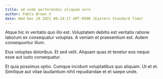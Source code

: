 ```yaml
---
title: ad unde perferendis aliquam vero
author: Pablo Brown V
date: Wed Dec 29 2021 06:24:17 GMT-0500 (Eastern Standard Time)
---
```

Atque hic in veritatis quo illo est. Voluptatem debitis est veritatis ratione laborum ex consequatur voluptas. A veniam et praesentium est. Autem consequuntur illum.

 Eius voluptas doloribus. Et sed velit. Aliquam quas et tenetur eos neque esse aut iusto consequatur.

 Et quia possimus optio. Cumque incidunt voluptatibus quo aliquam. Ut et et. Similique aut vitae laudantium nihil repudiandae et et saepe unde.